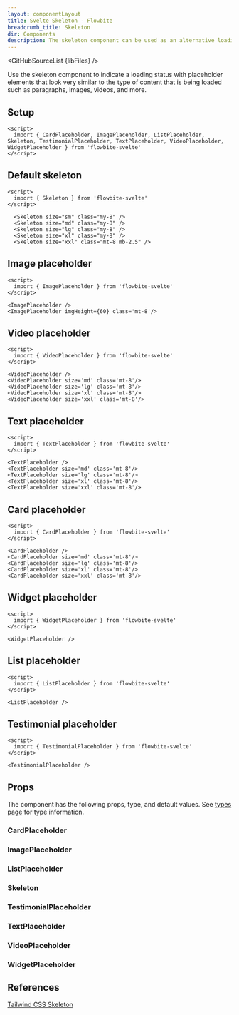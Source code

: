 ```yaml
---
layout: componentLayout
title: Svelte Skeleton - Flowbite
breadcrumb_title: Skeleton
dir: Components
description: The skeleton component can be used as an alternative loading indicator to the spinner by mimicking the content that will be loaded such as text, images, or video
---
```


<script>
  import { GitHubSourceList, TableProp, TableDefaultRow, } from '../utils'
  import { P, A } from '$lib'
  import { props as items1 }  from '../props/CardPlaceholder.json'
  import { props as items2 }  from '../props/ImagePlaceholder.json'
  import { props as items3 }  from '../props/ListPlaceholder.json'
  import { props as items4 }  from '../props/Skeleton.json'
  import { props as items5 }  from '../props/TestimonialPlaceholder.json'
  import { props as items6 }  from '../props/TextPlaceholder.json'
  import { props as items7 }  from '../props/VideoPlaceholder.json'
  import { props as items8 }  from '../props/WidgetPlaceholder.json'

  // lib files
  const libFiles = import.meta.glob('../../lib/skeleton/*.svelte')
</script>

<GitHubSourceList {libFiles} />

Use the skeleton component to indicate a loading status with placeholder elements that look very similar to the type of content that is being loaded such as paragraphs, images, videos, and more.

## Setup

```svelte example hideOutput
<script>
  import { CardPlaceholder, ImagePlaceholder, ListPlaceholder, Skeleton, TestimonialPlaceholder, TextPlaceholder, VideoPlaceholder, WidgetPlaceholder } from 'flowbite-svelte'
</script>
```

## Default skeleton

```svelte example
<script>
  import { Skeleton } from 'flowbite-svelte'
</script>

  <Skeleton size="sm" class="my-8" />
  <Skeleton size="md" class="my-8" />
  <Skeleton size="lg" class="my-8" />
  <Skeleton size="xl" class="my-8" />
  <Skeleton size="xxl" class="mt-8 mb-2.5" />
```

## Image placeholder 

```svelte example
<script>
  import { ImagePlaceholder } from 'flowbite-svelte'
</script>

<ImagePlaceholder />
<ImagePlaceholder imgHeight={60} class='mt-8'/>
```

## Video placeholder

```svelte example
<script>
  import { VideoPlaceholder } from 'flowbite-svelte'
</script>

<VideoPlaceholder />
<VideoPlaceholder size='md' class='mt-8'/>
<VideoPlaceholder size='lg' class='mt-8'/>
<VideoPlaceholder size='xl' class='mt-8'/>
<VideoPlaceholder size='xxl' class='mt-8'/>
```

## Text placeholder

```svelte example
<script>
  import { TextPlaceholder } from 'flowbite-svelte'
</script>

<TextPlaceholder />
<TextPlaceholder size='md' class='mt-8'/>
<TextPlaceholder size='lg' class='mt-8'/>
<TextPlaceholder size='xl' class='mt-8'/>
<TextPlaceholder size='xxl' class='mt-8'/>
```

## Card placeholder

```svelte example
<script>
  import { CardPlaceholder } from 'flowbite-svelte'
</script>

<CardPlaceholder />
<CardPlaceholder size='md' class='mt-8'/>
<CardPlaceholder size='lg' class='mt-8'/>
<CardPlaceholder size='xl' class='mt-8'/>
<CardPlaceholder size='xxl' class='mt-8'/>
```

## Widget placeholder

```svelte example
<script>
  import { WidgetPlaceholder } from 'flowbite-svelte'
</script>

<WidgetPlaceholder />
```

## List placeholder

```svelte example
<script>
  import { ListPlaceholder } from 'flowbite-svelte'
</script>

<ListPlaceholder />
```

## Testimonial placeholder

```svelte example
<script>
  import { TestimonialPlaceholder } from 'flowbite-svelte'
</script>

<TestimonialPlaceholder />
```

## Props

The component has the following props, type, and default values. See <A href="/pages/types">types page</A> for type information.

<h3 class='text-xl w-full dark:text-white py-4'>CardPlaceholder</h3>

<TableProp>
  <TableDefaultRow items={items1} rowState='hover' />
</TableProp>

<h3 class='text-xl w-full dark:text-white py-4'>ImagePlaceholder</h3>

<TableProp>
  <TableDefaultRow items={items2} rowState='hover' />
</TableProp>

<h3 class='text-xl w-full dark:text-white py-4'>ListPlaceholder</h3>

<TableProp>
  <TableDefaultRow items={items3} rowState='hover' />
</TableProp>

<h3 class='text-xl w-full dark:text-white py-4'>Skeleton</h3>

<TableProp>
  <TableDefaultRow items={items4} rowState='hover' />
</TableProp>

<h3 class='text-xl w-full dark:text-white py-4'>TestimonialPlaceholder</h3>

<TableProp>
  <TableDefaultRow items={items5} rowState='hover' />
</TableProp>

<h3 class='text-xl w-full dark:text-white py-4'>TextPlaceholder</h3>

<TableProp>
  <TableDefaultRow items={items6} rowState='hover' />
</TableProp>

<h3 class='text-xl w-full dark:text-white py-4'>VideoPlaceholder</h3>

<TableProp>
  <TableDefaultRow items={items7} rowState='hover' />
</TableProp>

<h3 class='text-xl w-full dark:text-white py-4'>WidgetPlaceholder</h3>

<TableProp>
  <TableDefaultRow items={items8} rowState='hover' />
</TableProp>

## References

<P>
  <A href="https://flowbite.com/docs/components/skeleton/" target="_blank" rel="noreferrer" class="link"
    >Tailwind CSS Skeleton</A
  >
</P>
